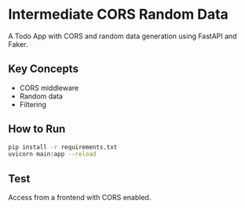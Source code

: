 # Intermediate CORS Random Data

A Todo App with CORS and random data generation using FastAPI and Faker.

## Key Concepts
- CORS middleware
- Random data
- Filtering

## How to Run
```sh
pip install -r requirements.txt
uvicorn main:app --reload
```

## Test
Access from a frontend with CORS enabled.
